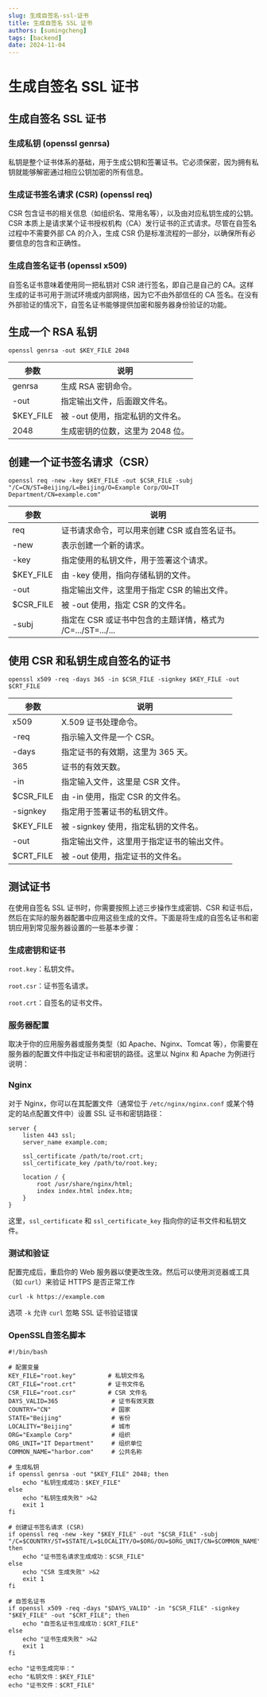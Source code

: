 ```yaml
---
slug: 生成自签名-ssl-证书
title: 生成自签名 SSL 证书
authors: [sumingcheng]
tags: [backend]
date: 2024-11-04
---
```


# 生成自签名 SSL 证书



 

## 生成自签名 SSL 证书  
### 生成私钥 (openssl genrsa)  

私钥是整个证书体系的基础，用于生成公钥和签署证书。它必须保密，因为拥有私钥就能够解密通过相应公钥加密的所有信息。

### 生成证书签名请求 (CSR) (openssl req)  

CSR 包含证书的相关信息（如组织名、常用名等），以及由对应私钥生成的公钥。CSR 本质上是请求某个证书授权机构（CA）发行证书的正式请求。尽管在自签名过程中不需要外部 CA 的介入，生成 CSR 仍是标准流程的一部分，以确保所有必要信息的包含和正确性。

### 生成自签名证书 (openssl x509)  

自签名证书意味着使用同一把私钥对 CSR 进行签名，即自己是自己的 CA。这样生成的证书可用于测试环境或内部网络，因为它不由外部信任的 CA 签名。在没有外部验证的情况下，自签名证书能够提供加密和服务器身份验证的功能。

## 生成一个 RSA 私钥  

`openssl genrsa -out $KEY_FILE 2048`

| 参数 | 说明 |
| --- | --- |
| genrsa | 生成 RSA 密钥命令。 |
| -out | 指定输出文件，后面跟文件名。 |
| $KEY\_FILE | 被 -out 使用，指定私钥的文件名。 |
| 2048 | 生成密钥的位数，这里为 2048 位。 |

## 创建一个证书签名请求（CSR）  

`openssl req -new -key $KEY_FILE -out $CSR_FILE -subj "/C=CN/ST=Beijing/L=Beijing/O=Example Corp/OU=IT Department/CN=example.com"`

| 参数 | 说明 |
| --- | --- |
| req | 证书请求命令，可以用来创建 CSR 或自签名证书。 |
| -new | 表示创建一个新的请求。 |
| -key | 指定使用的私钥文件，用于签署这个请求。 |
| $KEY\_FILE | 由 -key 使用，指向存储私钥的文件。 |
| -out | 指定输出文件，这里用于指定 CSR 的输出文件。 |
| $CSR\_FILE | 被 -out 使用，指定 CSR 的文件名。 |
| -subj | 指定在 CSR 或证书中包含的主题详情，格式为 /C=.../ST=.../... |

## 使用 CSR 和私钥生成自签名的证书  

`openssl x509 -req -days 365 -in $CSR_FILE -signkey $KEY_FILE -out $CRT_FILE`

| 参数 | 说明 |
| --- | --- |
| x509 | X.509 证书处理命令。 |
| -req | 指示输入文件是一个 CSR。 |
| -days | 指定证书的有效期，这里为 365 天。 |
| 365 | 证书的有效天数。 |
| -in | 指定输入文件，这里是 CSR 文件。 |
| $CSR\_FILE | 由 -in 使用，指定 CSR 的文件名。 |
| -signkey | 指定用于签署证书的私钥文件。 |
| $KEY\_FILE | 被 -signkey 使用，指定私钥的文件名。 |
| -out | 指定输出文件，这里用于指定证书的输出文件。 |
| $CRT\_FILE | 被 -out 使用，指定证书的文件名。 |

## 测试证书  

在使用自签名 SSL 证书时，你需要按照上述三步操作生成密钥、CSR 和证书后，然后在实际的服务器配置中应用这些生成的文件。下面是将生成的自签名证书和密钥应用到常见服务器设置的一些基本步骤：

### 生成密钥和证书  

`root.key`：私钥文件。

`root.csr`：证书签名请求。

`root.crt`：自签名的证书文件。

### 服务器配置  

取决于你的应用服务器或服务类型（如 Apache、Nginx、Tomcat 等），你需要在服务器的配置文件中指定证书和密钥的路径。这里以 Nginx 和 Apache 为例进行说明：

### Nginx  

对于 Nginx，你可以在其配置文件（通常位于 `/etc/nginx/nginx.conf` 或某个特定的站点配置文件中）设置 SSL 证书和密钥路径：

```
server {
    listen 443 ssl;
    server_name example.com;
​
    ssl_certificate /path/to/root.crt;
    ssl_certificate_key /path/to/root.key;
​
    location / {
        root /usr/share/nginx/html;
        index index.html index.htm;
    }
}
```

这里，`ssl_certificate` 和 `ssl_certificate_key` 指向你的证书文件和私钥文件。

### 测试和验证  

配置完成后，重启你的 Web 服务器以使更改生效。然后可以使用浏览器或工具（如 `curl`）来验证 HTTPS 是否正常工作

```
curl -k https://example.com
```

选项 `-k` 允许 `curl` 忽略 SSL 证书验证错误

### OpenSSL自签名脚本  
```
#!/bin/bash

# 配置变量
KEY_FILE="root.key"         # 私钥文件名
CRT_FILE="root.crt"         # 证书文件名
CSR_FILE="root.csr"         # CSR 文件名
DAYS_VALID=365               # 证书有效天数
COUNTRY="CN"                 # 国家
STATE="Beijing"              # 省份
LOCALITY="Beijing"           # 城市
ORG="Example Corp"           # 组织
ORG_UNIT="IT Department"     # 组织单位
COMMON_NAME="harbor.com"     # 公共名称

# 生成私钥
if openssl genrsa -out "$KEY_FILE" 2048; then
    echo "私钥生成成功：$KEY_FILE"
else
    echo "私钥生成失败" >&2
    exit 1
fi

# 创建证书签名请求 (CSR)
if openssl req -new -key "$KEY_FILE" -out "$CSR_FILE" -subj "/C=$COUNTRY/ST=$STATE/L=$LOCALITY/O=$ORG/OU=$ORG_UNIT/CN=$COMMON_NAME"; then
    echo "证书签名请求生成成功：$CSR_FILE"
else
    echo "CSR 生成失败" >&2
    exit 1
fi

# 自签名证书
if openssl x509 -req -days "$DAYS_VALID" -in "$CSR_FILE" -signkey "$KEY_FILE" -out "$CRT_FILE"; then
    echo "自签名证书生成成功：$CRT_FILE"
else
    echo "证书生成失败" >&2
    exit 1
fi

echo "证书生成完毕："
echo "私钥文件：$KEY_FILE"
echo "证书文件：$CRT_FILE"
```